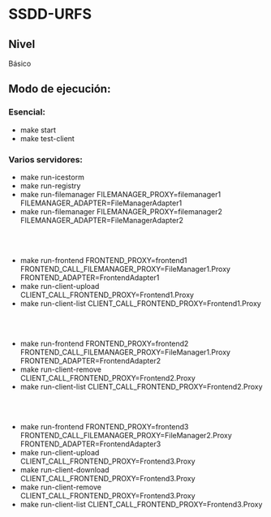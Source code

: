 # SSDD-URFS

## Nivel
Básico

## Modo de ejecución:
### Esencial:
- make start
- make test-client

### Varios servidores: 
- make run-icestorm
- make run-registry
- make run-filemanager FILEMANAGER_PROXY=filemanager1 FILEMANAGER_ADAPTER=FileManagerAdapter1
- make run-filemanager FILEMANAGER_PROXY=filemanager2 FILEMANAGER_ADAPTER=FileManagerAdapter2

<br>
<br>

- make run-frontend FRONTEND_PROXY=frontend1 FRONTEND_CALL_FILEMANAGER_PROXY=FileManager1.Proxy FRONTEND_ADAPTER=FrontendAdapter1
- make run-client-upload CLIENT_CALL_FRONTEND_PROXY=Frontend1.Proxy
- make run-client-list CLIENT_CALL_FRONTEND_PROXY=Frontend1.Proxy

<br>
<br>

- make run-frontend FRONTEND_PROXY=frontend2 FRONTEND_CALL_FILEMANAGER_PROXY=FileManager1.Proxy FRONTEND_ADAPTER=FrontendAdapter2
- make run-client-remove CLIENT_CALL_FRONTEND_PROXY=Frontend2.Proxy
- make run-client-list CLIENT_CALL_FRONTEND_PROXY=Frontend2.Proxy

<br>
<br>

- make run-frontend FRONTEND_PROXY=frontend3 FRONTEND_CALL_FILEMANAGER_PROXY=FileManager2.Proxy FRONTEND_ADAPTER=FrontendAdapter3
- make run-client-upload CLIENT_CALL_FRONTEND_PROXY=Frontend3.Proxy
- make run-client-download CLIENT_CALL_FRONTEND_PROXY=Frontend3.Proxy
- make run-client-remove CLIENT_CALL_FRONTEND_PROXY=Frontend3.Proxy
- make run-client-list CLIENT_CALL_FRONTEND_PROXY=Frontend3.Proxy
